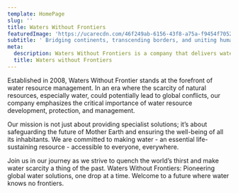 ```yaml
---
template: HomePage
slug: ''
title: Waters Without Frontiers
featuredImage: 'https://ucarecdn.com/46f249ab-6156-43f8-a75a-f9454f70522f/'
subtitle: ' Bridging continents, transcending borders, and uniting humanity through the essential life-giving force of water.'
meta:
  description: Waters Without Frontiers is a company that delivers water solutions across the globe. They believe in a world where everyone has access to clean and safe water. Learn more about their mission and services.
  title: Waters without Frontiers
---
```


Established in 2008, Waters Without Frontier stands at the forefront of water resource management. In an era where the scarcity of natural resources, especially water, could potentially lead to global conflicts, our company emphasizes the critical importance of water resource development, protection, and management.

Our mission is not just about providing specialist solutions; it’s about safeguarding the future of Mother Earth and ensuring the well-being of all its inhabitants. We are committed to making water - an essential life-sustaining resource - accessible to everyone, everywhere.

Join us in our journey as we strive to quench the world’s thirst and make water scarcity a thing of the past. Waters Without Frontiers: Pioneering global water solutions, one drop at a time. Welcome to a future where water knows no frontiers.
